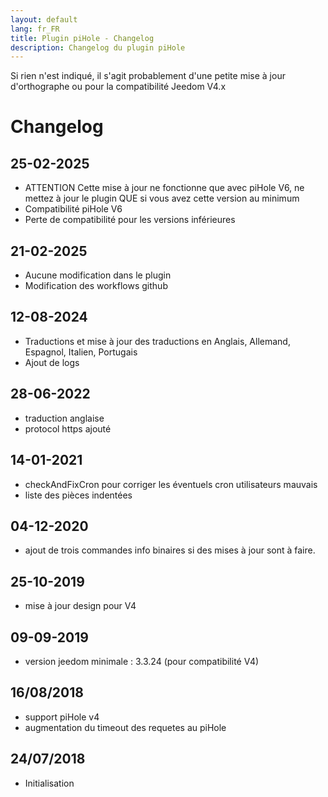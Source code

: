 ```yaml
---
layout: default
lang: fr_FR
title: Plugin piHole - Changelog
description: Changelog du plugin piHole
---
```

Si rien n'est indiqué, il s'agit probablement d'une petite mise à jour d'orthographe ou pour la compatibilité Jeedom V4.x

# Changelog

## 25-02-2025
- ATTENTION Cette mise à jour ne fonctionne que avec piHole V6, ne mettez à jour le plugin QUE si vous avez cette version au minimum
- Compatibilité piHole V6
- Perte de compatibilité pour les versions inférieures

## 21-02-2025
- Aucune modification dans le plugin
- Modification des workflows github

## 12-08-2024
- Traductions et mise à jour des traductions en Anglais, Allemand, Espagnol, Italien, Portugais
- Ajout de logs

## 28-06-2022

- traduction anglaise
- protocol https ajouté

## 14-01-2021

- checkAndFixCron pour corriger les éventuels cron utilisateurs mauvais
- liste des pièces indentées

## 04-12-2020

- ajout de trois commandes info binaires si des mises à jour sont à faire.

## 25-10-2019

- mise à jour design pour V4

## 09-09-2019

- version jeedom minimale : 3.3.24 (pour compatibilité V4)

## 16/08/2018

- support piHole v4
- augmentation du timeout des requetes au piHole

## 24/07/2018

- Initialisation

